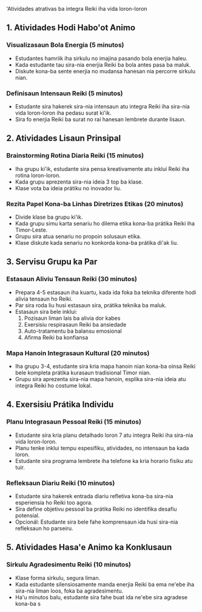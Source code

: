 'Atividades atrativas ba integra Reiki iha vida loron-loron

## 1. Atividades Hodi Habo'ot Animo

### Visualizasaun Bola Energia (5 minutos)
- Estudantes hamriik iha sirkulu no imajina pasando bola enerjia haleu.
- Kada estudante tau sira-nia enerjia Reiki ba bola antes pasa ba maluk.
- Diskute kona-ba sente enerjia no mudansa hanesan nia percorre sirkulu nian.

### Definisaun Intensaun Reiki (5 minutos)
- Estudante sira hakerek sira-nia intensaun atu integra Reiki iha sira-nia vida loron-loron iha pedasu surat ki'ik.
- Sira fo enerjia Reiki ba surat no rai hanesan lembrete durante lisaun.

## 2. Atividades Lisaun Prinsipal

### Brainstorming Rotina Diaria Reiki (15 minutos)
- Iha grupu ki'ik, estudante sira pensa kreativamente atu inklui Reiki iha rotina loron-loron.
- Kada grupu aprezenta sira-nia ideia 3 top ba klase.
- Klase vota ba ideia prátiku no inovador liu.

### Rezita Papel Kona-ba Linhas Diretrizes Etikas (20 minutos)
- Divide klase ba grupu ki'ik.
- Kada grupu simu karta senariu ho dilema etika kona-ba prátika Reiki iha Timor-Leste.
- Grupu sira atua senariu no propoin solusaun etika.
- Klase diskute kada senariu no konkorda kona-ba prátika di'ak liu.

## 3. Servisu Grupu ka Par

### Estasaun Aliviu Tensaun Reiki (30 minutos)
- Prepara 4-5 estasaun iha kuartu, kada ida foka ba teknika diferente hodi alivia tensaun ho Reiki.
- Par sira roda liu husi estasaun sira, prátika teknika ba maluk.
- Estasaun sira bele inklui:
   1. Pozisaun liman lais ba alivia dor kabes
   2. Exersisiu respirasaun Reiki ba ansiedade
   3. Auto-tratamentu ba balansu emosional
   4. Afirma Reiki ba konfiansa

### Mapa Hanoin Integrasaun Kultural (20 minutos)
- Iha grupu 3-4, estudante sira kria mapa hanoin nian kona-ba oinsa Reiki bele kompleta prátika kurasaun tradisional Timor nian.
- Grupu sira aprezenta sira-nia mapa hanoin, esplika sira-nia ideia atu integra Reiki ho costume lokal.

## 4. Exersisiu Prátika Individu

### Planu Integrasaun Pessoal Reiki (15 minutos)
- Estudante sira kria planu detalhado loron 7 atu integra Reiki iha sira-nia vida loron-loron.
- Planu tenke inklui tempu espesifiku, atividades, no intensaun ba kada loron.
- Estudante sira programa lembrete iha telefone ka kria horario fisiku atu tuir.

### Refleksaun Diariu Reiki (10 minutos)
- Estudante sira hakerek entrada diariu refletiva kona-ba sira-nia esperiensia ho Reiki too agora.
- Sira define objetivu pessoal ba prátika Reiki no identifika desafiu potensial.
- Opcionál: Estudante sira bele fahe komprensaun ida husi sira-nia refleksaun ho parseiru.

## 5. Atividades Hasa'e Animo ka Konklusaun

### Sirkulu Agradesimentu Reiki (10 minutos)
- Klase forma sirkulu, segura liman.
- Kada estudante silensiosamente manda enerjia Reiki ba ema ne'ebe iha sira-nia liman loos, foka ba agradesimentu.
- Ha'u minutos balu, estudante sira fahe buat ida ne'ebe sira agradese kona-ba s
